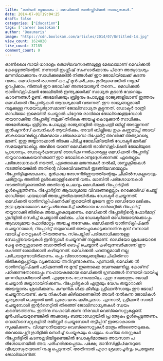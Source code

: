 ```yaml
---
title: "കരിയര്‍ ബൂലോകം : മെഡിക്കല്‍ ട്രാന്‍സ്ക്രിപ്ഷന്‍ സാധ്യതകള്‍."
date: 2014-07-01T19:04:25
draft: false
categories: ["Education"]
tags: ['career boolokam']
author: "Beaumaris"
image: "https://cdn.boolokam.com/articles/2014/07/Untitled-14.jpg"
view_count: 1624820
like_count: 37185
comment_count: 0
---
```


ഓണ്‍ലൈ നായി ധാരാളം തൊഴിലവസരങ്ങലുള്ള മേഖലയാണ് മെഡിക്കല്‍ കേട്ടെഴുത്തിന്റെത്. നന്നായി ഇംഗ്ലീഷ് സംസാരിക്കാനും പിന്നെ അത്യാവശ്യം മനസിലാക്കാനും സാധിക്കുമെങ്കില്‍ നിങ്ങള്‍ക്ക് ഈ ജോലിയിലേക്ക് കടന്നു വരാം. മെഡിക്കല്‍ രംഗത്ത് കുറച്ച് മുന്‍പരിചയം കൂടിയുണ്ടെങ്കില്‍ നമുക്ക് ഉറപ്പിക്കാം, നിങ്ങള്‍ ഈ ജോലിക്ക് അനുയോജ്യന്‍ തന്നെ... മെഡിക്കല്‍ ട്രാന്‍സ്‌ക്രിപ്ഷന്‍ ജോലിയില്‍ ഇന്ത്യക്കാര്‍ക്ക് സാധ്യത കൂടാന്‍ വേറെയും കാരണങ്ങള്‍ ഉണ്ട്. അമേരിക്കയും ബ്രിട്ടനും പോലുള്ള രാജ്യങ്ങളിലാണ് ഇത്തരം മെഡിക്കല്‍ റിപ്പോര്‍ട്ടുകള്‍ ആവശ്യമായി വരുന്നത്. ഈ രാജ്യങ്ങളുമായി നമുക്കുള്ള സമയവ്യത്യാസമാണ് ജോലിസാധ്യത കൂട്ടുന്നത്. ഡോക്ടര്‍ രാത്രി ഓഡിയോ ഇമെയില്‍ ചെയ്താല്‍ പിറ്റേന്നു രാവിലെ ജോലിക്കെത്തുമ്പോള്‍ തയാറാക്കിയ റിപ്പോര്‍ട്ട് നമുക്ക് തിരികെ അയച്ചു കൊടുക്കാന്‍ സാധിക്കും. അമേരിക്കയും ബ്രിട്ടനും പോലുള്ള രാജ്യങ്ങളില്‍ ആശുപത്രി ബില്ല് അടയ്ക്കുന്നത് ഇന്‍ഷുറന്‍സ് കമ്പനികള്‍ ആയിരിക്കും. അവര്‍ ബില്ലിലെ തുക കണ്ണുമടച്ച് അടയ് ക്കുകയൊന്നുമില്ല.വിശദമായ പരിശോധനാ റിപ്പോര്‍ട്ട് അവര്‍ക്ക് അത്യാവശ്യ മാണ്. ഇതു തയ്യാറാക്കാന്‍ തിരക്കു പിടിച്ച ജോലിക്കിടയില്‍ ഡോക്ടര്‍ മാര്‍ക്ക് സമയമുണ്ടാകില്ല. അവിടെ യാണ് മെഡിക്കല്‍ ട്രാന്‍സ്‌ക്രിപ്ഷന്‍ ജോലിയുടെ പ്രാധാന്യം. ഡോക്ടര്‍ക്കുവേണ്ടി രോഗിക്കു നല്‍കാനുള്ള മെഡിക്കല്‍ റിപ്പോര്‍ട്ട് തയ്യാറാക്കുകയെന്നതാണ് ഈ ജോലികൊണ്ടുദ്ദേശിക്കുന്നത്. ഏതെല്ലാം പരിശോധനകള്‍ നടത്തി, ഏതൊക്കെ മരുന്നുകള്‍ നല്‍കി, ശസ്ത്രക്രിയകള്‍ നടത്തിയെങ്കില്‍ അതിന്റെ വിശദവിവരങ്ങള്‍ തുടങ്ങിയവയെല്ലാം റിപ്പോര്‍ട്ടിലുണ്ടാകണം. മുന്‍കാല രോഗനിര്‍ണ്ണയത്തിന്റെയും ചികില്‍സകളുടെയും ചരിത്രവും അതില്‍ ഉള്‍ക്കൊള്ളിക്കേണ്ടി വരും. ലാബില്‍ പരിശോധനകള്‍ നടത്തിയിട്ടുണ്ടെങ്കില്‍ അതിന്റെ ചെലവും മെഡിക്കല്‍ റിപ്പോര്‍ട്ടില്‍ ഉള്‍പ്പെടുത്തണം. റിപ്പോര്‍ട്ടിന് ആവശ്യമായ വിവരങ്ങളെല്ലാം റെക്കോര്‍ഡ് ചെയ്ത് ഓഡിയോ ഫയലായി അയച്ചുതരികയായിരിക്കും ഡോക്ടര്‍ ചെയ്യുന്നത്. മെഡിക്കല്‍ ട്രാന്‍സ്‌ക്രിപ്ഷനര്‍ക്ക് ഇമെയില്‍ മുഖേന ഈ ഓഡിയോ ലഭിക്കും. ഇതു ശ്രദ്ധയോടെ കേട്ടുപരിശോധിച്ച് ശരിയായ ഫോര്‍മാറ്റില്‍ റിപ്പോര്‍ട്ട് തയ്യാറാക്കി തിരികെ അയച്ചുകൊടുക്കണം. മെഡിക്കല്‍ റിപ്പോര്‍ട്ടിന്റെ ഫോര്‍മാറ്റ് ഗൂഗിളില്‍ സെര്‍ച്ച് ചെയ്താല്‍ ലഭിക്കും. ചില ഡോക്ടര്‍മാര്‍ ഓഡിയോയ്‌ക്കൊപ്പം ആവശ്യമായ ഫോര്‍മാറ്റും അയച്ചു തന്നേക്കും. മെഡിക്കല്‍ ട്രാന്‍സ്‌ക്രിപ്ഷന്‍ ചെയ്യുന്നയാള്‍, റിപ്പോര്‍ട്ട് തയ്യാറാക്കി അയച്ചുകൊടുക്കുന്നതിനു മുമ്പ് നന്നായി വായിച്ച് തെറ്റുകള്‍ തിരുത്തണം. സ്‌പെല്ലിങ് പരിശോധിക്കാനുള്ള സോഫ്റ്റ്‌വെയറുകള്‍ ഇന്‍സ്റ്റാള്‍ ചെയ്യുന്നത് നല്ലതാണ്. ഓഡിയോ ശ്രദ്ധയോടെ കേട്ടു തെറ്റുകൂടാതെ വേഗത്തില്‍ ടൈപ്പ് ചെയ്യാന്‍ കഴിയുന്നവര്‍ക്കാണ് ഈ രംഗത്ത് ശോഭിക്കാന്‍ കഴിയുന്നത്. മെഡിക്കല്‍ പദങ്ങളുമായി നല്ല പരിചയമുണ്ടായിരിക്കണം. ഒപ്പം വിദേശരാജ്യങ്ങളിലെ ചികില്‍സാ രീതികളെപ്പറ്റിയും വ്യക്തമായ അറിവുണ്ടാകണം. എന്നാല്‍, മെഡിക്ക ല്‍ ട്രാന്‍സ്‌ക്രിപ്ഷന്‍ പഠിക്കുന്നതി നു മുമ്പ് ഇതൊക്കെ വേണമെന്നില്ല. കോഴ്‌സ് പഠിക്കുന്നതോടൊപ്പം സഹായകരമായ മെഡിക്കല്‍ ഗ്രന്ഥങ്ങള്‍ നന്നായി വായിച്ചു മനസിലാക്കിയാല്‍ മതി. എത്രനേരം വേണമെങ്കിലും ഏതു സമയത്തും ജോലി ചെയ്യാന്‍ തയ്യാറായിരിക്കണം. റിപ്പോര്‍ട്ടുകള്‍ എത്രയും വേഗം തയ്യാറാക്കി അയയ്ക്കാനും ശ്രദ്ധിക്കണം. കമ്പനിക ള്‍ക്കു കീഴിലും ഫ്രീലാന്‍സായും ഈ ജോലി ചെയ്യുന്നവരുണ്ട്. കമ്പ നികള്‍ക്കു കീഴിലാണെങ്കില്‍ അവര്‍ നല്‍കുന്ന ജോലികള്‍ കൃത്യമായി ചെയ്താല്‍ മതി. പ്രമോഷനും ലഭിച്ചേക്കാം. എന്നാല്‍, ഫ്രീലാന്‍ സായി ചെയ്യുമ്പോള്‍ ഇന്റര്‍നെറ്റില്‍ തിരഞ്ഞ് ജോലിസാധ്യതകള്‍ സ്വയം കണ്ടെടത്തണം. ഇതിനു സഹായി ക്കുന്ന നിരവധി വെബ്‌സൈറ്റുകളുണ്ട്. മുന്‍പരിചയമുണ്ടെങ്കില്‍ അക്കാര്യം ബയോഡേറ്റയില്‍ പ്ര ത്യേകം ഉള്‍പ്പെടുത്തണം. വെബ്‌സൈറ്റുകളില്‍ രജിസ്റ്റര്‍ ചെയ്യുമ്പോള്‍ തട്ടിപ്പിന് ഇരയാകാതെ സൂക്ഷിക്കണം. വിശ്വസനീയമായ വെബ്‌സൈറ്റുകള്‍ മാത്രം തിരഞ്ഞെടുക്കുക. അവയെപ്പറ്റി ഗൂഗിളില്‍ സെര്‍ച്ച് ചെയ്യുകയും ചെയ്യാം. ചെറിയ തെറ്റുകള്‍ റിപ്പോര്‍ട്ടില്‍ കടന്നുകൂടിയിട്ടുണ്ടെങ്കില്‍ ഡോക്ടര്‍മാരുടെ അവസാന പ രിശോധനയില്‍ അവ പരിഹരിക്കപ്പെടാം. പക്ഷേ, ട്രാന്‍സ്‌ക്രിപ്ഷനറുടെ വിശ്വാസ്യതയാണ് നഷ്ട പ്പെടുന്നത്. അതിനാല്‍ ഏറെ ശ്രദ്ധാപൂര്‍വ്വം ചെയ്യേണ്ട ജോലിയാണിത്. &nbsp;
